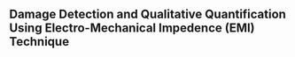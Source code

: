 ## Damage Detection and Qualitative Quantification Using Electro-Mechanical Impedence (EMI) Technique